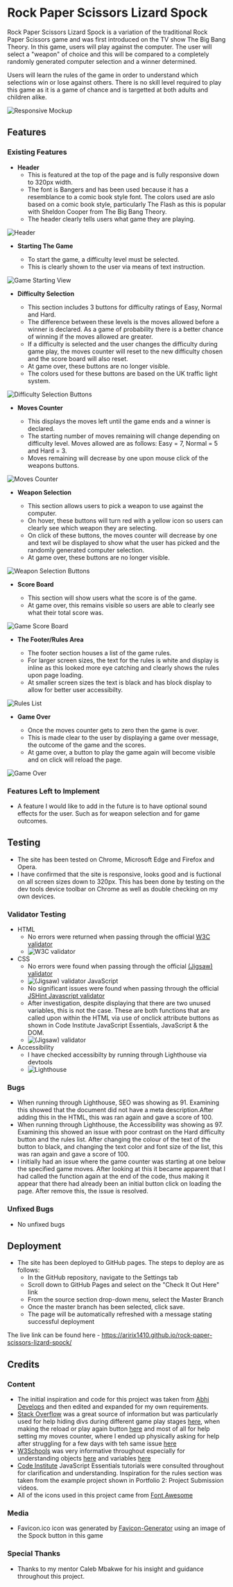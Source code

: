 # Rock Paper Scissors Lizard Spock

Rock Paper Scissors Lizard Spock is a variation of the traditional Rock Paper Scissors game and was first introduced on the TV show The Big Bang Theory. In this game, users will play against the computer. The user will select a "weapon" of choice and this will be compared to a completely randomly generated computer selection and a winner determined.

Users will learn the rules of the game in order to understand which selections win or lose against others. There is no skill level required to play this game as it is a game of chance and is targetted at both adults and children alike.

![Responsive Mockup](/assets/images/mock-up.png)

## Features 

### Existing Features

- __Header__
  - This is featured at the top of the page and is fully responsive down to 320px width.
  - The font is Bangers and has been used because it has a resemblance to a comic book style font. The colors used are aslo based on a comic book style, particularly The Flash as this is popular with Sheldon Cooper from The Big Bang Theory.
  - The header clearly tells users what game they are playing. 

![Header](/assets/images/page-header.png)

- __Starting The Game__

  - To start the game, a difficulty level must be selected.
  - This is clearly shown to the user via means of text instruction.

![Game Starting View](/assets/images/start-game.png)

- __Difficulty Selection__

  - This section includes 3 buttons for difficulty ratings of Easy, Normal and Hard.
  - The difference between these levels is the moves allowed before a winner is declared. As a game of probability there is a better chance of winning if the moves allowed are greater.
  - If a difficulty is selected and the user changes the difficulty during game play, the moves counter will reset to the new difficulty chosen and the score board will also reset.
  - At game over, these buttons are no longer visible.
  - The colors used for these buttons are based on the UK traffic light system.

![Difficulty Selection Buttons](/assets/images/choose-difficulty.png)

- __Moves Counter__

  - This displays the moves left until the game ends and a winner is declared.
  - The starting number of moves remaining will change depending on difficulty level. Moves allowed are as follows: Easy = 7, Normal = 5 and Hard = 3. 
  - Moves remaining will decrease by one upon mouse click of the weapons buttons.

![Moves Counter](/assets/images/moves-counter.png)

- __Weapon Selection__

  - This section allows users to pick a weapon to use against the computer.
  - On hover, these buttons will turn red with a yellow icon so users can clearly see which weapon they are selecting.
  - On click of these buttons, the moves counter will decrease by one and text wil be displayed to show what the user has picked and the randomly generated computer selection.
  - At game over, these buttons are no longer visible.

![Weapon Selection Buttons](/assets/images/choose-weapon.png)

- __Score Board__

  - This section will show users what the score is of the game.
  - At game over, this remains visible so users are able to clearly see what their total score was. 

![Game Score Board](/assets/images/score-board.png)

- __The Footer/Rules Area__ 

  - The footer section houses a list of the game rules.
  - For larger screen sizes, the text for the rules is white and display is inline as this looked more eye catching and clearly shows the rules upon page loading.
  - At smaller screen sizes the text is black and has block display to allow for better user accessibilty.

![Rules List](/assets/images/rules-area.png)

- __Game Over__

  - Once the moves counter gets to zero then the game is over.
  - This is made clear to the user by displaying a game over message, the outcome of the game and the scores.
  - At game over, a button to play the game again will become visible and on click will reload the page.

![Game Over](/assets/images/game-over.png)

### Features Left to Implement

- A feature I would like to add in the future is to have optional sound effects for the user. Such as for weapon selection and for game outcomes.

## Testing 

- The site has been tested on Chrome, Microsoft Edge and Firefox and Opera.
- I have confirmed that the site is responsive, looks good and is fuctional on all screen sizes down to 320px. This has been done by testing on the dev tools device toolbar on Chrome as well as double checking on my own devices.

### Validator Testing 

- HTML
  - No errors were returned when passing through the official [W3C validator](https://validator.w3.org/nu/?doc=https%3A%2F%2Faririx1410.github.io%2Frock-paper-scissors-lizard-spock%2F)
  - ![W3C validator](/assets/images/w3c-validator.png)
- CSS
  - No errors were found when passing through the official [(Jigsaw) validator](https://jigsaw.w3.org/css-validator/validator?uri=https%3A%2F%2Faririx1410.github.io%2Frock-paper-scissors-lizard-spock%2F&profile=css3svg&usermedium=all&warning=1&vextwarning=&lang=en)
  - ![(Jigsaw) validator](/assets/images/jigsaw.png)
  JavaScript
  - No significant issues were found when passing through the official [JSHint Javascript validator](https://jshint.com/)
  - After investigation, despite displaying that there are two unused variables, this is not the case. These are both functions that are called upon within the HTML via use of onclick attribute buttons as shown in Code Institute JavaScript Essentials, JavaScript & the DOM.
  - ![(Jigsaw) validator](/assets/images/jshint.png)
- Accessibility
  - I have checked accessibilty by running through Lighthouse via devtools
  - ![Lighthouse](/assets/images/lighthouse.png)

### Bugs

- When running through Lighthouse, SEO was showing as 91. Examining this showed that the document did not have a meta description.After adding this in the HTML, this was ran again and gave a score of 100.
- When running through Lighthouse, the Accessibility was showing as 97. Examining this showed an issue with poor contrast on the Hard difficulty button and the rules list. After changing the colour of the text of the button to black, and changing the text color and font size of the list, this was ran again and gave a score of 100.
- I initially had an issue where the game counter was starting at one below the specified game moves. After looking at this it became apparent that I had called the function again at the end of the code, thus making it appear that there had already been an initial button click on loading the page. After remove this, the issue is resolved.

### Unfixed Bugs

- No unfixed bugs

## Deployment

- The site has been deployed to GitHub pages. The steps to deploy are as follows: 
  - In the GitHub repository, navigate to the Settings tab
  - Scroll down to GitHub Pages and select on the "Check It Out Here" link
  - From the source section drop-down menu, select the Master Branch
  - Once the master branch has been selected, click save.
  - The page will be automatically refreshed with a message stating successful deployment

The live link can be found here - https://aririx1410.github.io/rock-paper-scissors-lizard-spock/

## Credits  

### Content 

- The initial inspiration and code for this project was taken from [Abhi Develops](https://dev.to/abhidevelopssuntech/how-to-make-rock-paper-scissors-in-javascript-47ef) and then edited and expanded for my own requirements.
- [Stack Overflow](https://stackoverflow.com) was a great source of information but was particularly used for help hiding divs during different game play stages [here](https://stackoverflow.com/questions/8685107/hiding-a-button-in-javascript), when making the reload or play again button [here](https://stackoverflow.com/questions/29884654/button-that-refreshes-the-page-on-click) and most of all for help setting my moves counter, where I ended up physically asking for help after struggling for a few days with teh same issue [here](https://stackoverflow.com/questions/70772896/how-do-i-change-amount-of-game-moves-for-different-game-difficulties)
- [W3Schools](https://www.w3schools.com) was very informative throughout especially for understanding objects [here](https://www.w3schools.com/js/js_object_methods.asp) and variables [here](https://www.w3schools.com/js/js_variables.asp)
- [Code Institute](https://learn.codeinstitute.net/) JavaScript Essentials tutorials were consulted throughout for clarification and understanding. Inspiration for the rules section was taken from the example project shown in Portfolio 2: Project Submission videos.
- All of the icons used in this project came from [Font Awesome](https://fontawesome.com/)

### Media

- Favicon.ico icon was generated by [Favicon-Generator](https://www.favicon-generator.org/) using an image of the Spock button in this game

### Special Thanks

- Thanks to my mentor Caleb Mbakwe for his insight and guidance throughout this project.